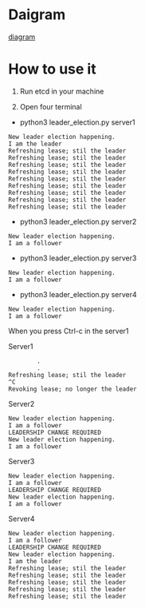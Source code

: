 # Daigram
[diagram]()


# How to use it
1. Run etcd in your machine 

2. Open four terminal 

- python3 leader_election.py server1
```
New leader election happening.
I am the leader
Refreshing lease; stil the leader
Refreshing lease; stil the leader
Refreshing lease; stil the leader
Refreshing lease; stil the leader
Refreshing lease; stil the leader
Refreshing lease; stil the leader
Refreshing lease; stil the leader
Refreshing lease; stil the leader
Refreshing lease; stil the leader
```

- python3 leader_election.py server2
```
New leader election happening.
I am a follower
```

- python3 leader_election.py server3 
```
New leader election happening.
I am a follower
```

- python3 leader_election.py server4
```
New leader election happening.
I am a follower
```


When you press Ctrl-c in the server1

Server1
```
        .
        .
Refreshing lease; stil the leader
^C
Revoking lease; no longer the leader
```

Server2
```
New leader election happening.
I am a follower
LEADERSHIP CHANGE REQUIRED
New leader election happening.
I am a follower
```

Server3
```
New leader election happening.
I am a follower
LEADERSHIP CHANGE REQUIRED
New leader election happening.
I am a follower
```

Server4
```
New leader election happening.
I am a follower
LEADERSHIP CHANGE REQUIRED
New leader election happening.
I am the leader
Refreshing lease; stil the leader
Refreshing lease; stil the leader
Refreshing lease; stil the leader
Refreshing lease; stil the leader
Refreshing lease; stil the leader
```